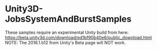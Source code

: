 # Unity3D-JobsSystemAndBurstSamples

These samples require an experimental Unity build from here:
https://beta.unity3d.com/download/ed1bf90b40e6/public_download.html
NOTE: The 2018.1.b12 from Unity's Beta page will NOT work.
